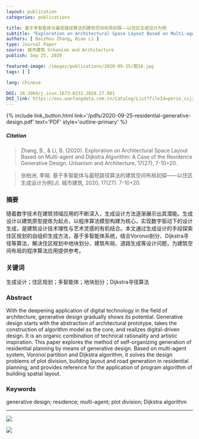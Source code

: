 ```yaml
---
layout: publication
categories: publications

title: 基于多智能体与最短路径算法的建筑空间布局初探——以住区生成设计为例
subtitle: "Exploration on Architectural Space Layout Based on Multi-agent and Dijkstra Algorithm: A Case of the Residence Generative Design"
authors: [ Baizhou Zhang, Biao Li ]
type: Journal Paper
source: 城市建筑 Urbanism and Architecture
publish: Sep 25, 2020

featured-image: /images/publications/2020-09-25/图10.jpg
tags: [ ]

lang: Chinese

DOI: 10.3969/j.issn.1673-0232.2020.27.001
DOI_link: https://oss.wanfangdata.com.cn/Catalog/List?fileId=perio_csjz202027001&transaction=%7B%22id%22%3Anull%2C%22transferOutAccountsStatus%22%3Anull%2C%22transaction%22%3A%7B%22id%22%3A%221803687071039180800%22%2C%22status%22%3A1%2C%22createDateTime%22%3Anull%2C%22payDateTime%22%3A1718867483278%2C%22authToken%22%3A%22TGT-150694-Ld273UixLjUsadGxf7xNVbdpVzaoBSfLjodOafeujcvSORnRNd-auth-iploginservice-887d4dc59-9kwk4%22%2C%22user%22%3A%7B%22accountType%22%3A%22Group%22%2C%22key%22%3A%22dndxytsg%22%7D%2C%22transferIn%22%3A%7B%22accountType%22%3A%22Income%22%2C%22key%22%3A%22PeriodicalFulltext%22%7D%2C%22transferOut%22%3A%7B%22GTimeLimit.dndxytsg%22%3A3.0%7D%2C%22turnover%22%3A3.0%2C%22orderTurnover%22%3A3.0%2C%22productDetail%22%3A%22perio_csjz202027001%22%2C%22productTitle%22%3Anull%2C%22userIP%22%3A%22202.119.26.90%22%2C%22organName%22%3Anull%2C%22memo%22%3Anull%2C%22orderUser%22%3A%22dndxytsg%22%2C%22orderChannel%22%3A%22pc%22%2C%22payTag%22%3A%22%22%2C%22webTransactionRequest%22%3Anull%2C%22signature%22%3A%22PHLzpApbS9HR1YKAgOky3XbQuicXzDlbl26%2FlVAOF9VBDbk2WoDxuiF0C1C%2B0DhP4vRoPegfFFNf%5Cn%2FCMav%2Blyo9h8Cf55Mfwd4p1Rd0u1HuV6SooWMxWNxwgKrAMTCWAukFIU1IYAdZ9HFtRgrrKp2mtU%5CndU%2FApuWfQ3l6fJmbf%2Bw%3D%22%7D%2C%22isCache%22%3Afalse%7D
---
```


{% include link_button.html link='/pdfs/2020-09-25-residential-generative-design.pdf' text='PDF' style='outline-primary' %}

##### Citation
> Zhang, B., & Li, B. (2020). Exploration on Architectural Space Layout Based on Multi-agent and Dijkstra Algorithm: A Case of the Residence Generative Design. Urbanism and Architecture, 17(27), 7-10+20.

> 张柏洲, 李飚. 基于多智能体与最短路径算法的建筑空间布局初探——以住区生成设计为例[J]. 城市建筑, 2020, 17(27): 7-10+20.

### 摘要

随着数字技术在建筑领域应用的不断深入，生成设计方法逐渐展示出其潜能。生成设计以建筑原型提炼为起点，以程序算法模型构建为核心，实现数字驱动下的设计生成，是建筑设计技术理性与艺术灵感的有机结合。本文通过生成设计的手段探索住区规划的自组织生成方法，基于多智能体系统，结合Voronoi剖分、Dijkstra寻径等算法，解决住区规划中地块划分、建筑布局、道路生成等设计问题，为建筑空间布局的程序算法应用提供参考。

### 关键词

生成设计；住区规划；多智能体；地块划分；Dijkstra寻径算法

### Abstract

With the deepening application of digital technology in the field of architecture, generative design gradually shows its
potential. Generative design starts with the abstraction of architectural prototype, takes the construction of algorithm
model as the core, and realizes digital-driven design. It is an organic combination of technical rationality and
artistic inspiration. This paper explores the method of self-organizing generation of residential planning by means of
generative design. Based on multi-agent system, Voronoi partition and Dijkstra algorithm, it solves the design problems
of plot division, building layout and road generation in residential planning, and provides reference for the
application of program algorithm of building spatial layout.

### Keywords

generative design; residence; multi-agent; plot division; Dijkstra algorithm

---

![](https://archialgo-com-sources.oss-cn-hangzhou.aliyuncs.com/images/2020-09-25-mas-dijkstra-residential-union.jpg)

![](https://archialgo-com-sources.oss-cn-hangzhou.aliyuncs.com/images/2020-09-25-mas-dijkstra-residential-fig10.jpg)
